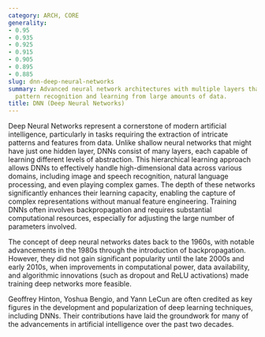 ```yaml
---
category: ARCH, CORE
generality:
- 0.95
- 0.935
- 0.925
- 0.915
- 0.905
- 0.895
- 0.885
slug: dnn-deep-neural-networks
summary: Advanced neural network architectures with multiple layers that enable complex
  pattern recognition and learning from large amounts of data.
title: DNN (Deep Neural Networks)
---
```


Deep Neural Networks represent a cornerstone of modern artificial intelligence, particularly in tasks requiring the extraction of intricate patterns and features from data. Unlike shallow neural networks that might have just one hidden layer, DNNs consist of many layers, each capable of learning different levels of abstraction. This hierarchical learning approach allows DNNs to effectively handle high-dimensional data across various domains, including image and speech recognition, natural language processing, and even playing complex games. The depth of these networks significantly enhances their learning capacity, enabling the capture of complex representations without manual feature engineering. Training DNNs often involves backpropagation and requires substantial computational resources, especially for adjusting the large number of parameters involved.

The concept of deep neural networks dates back to the 1960s, with notable advancements in the 1980s through the introduction of backpropagation. However, they did not gain significant popularity until the late 2000s and early 2010s, when improvements in computational power, data availability, and algorithmic innovations (such as dropout and ReLU activations) made training deep networks more feasible.

Geoffrey Hinton, Yoshua Bengio, and Yann LeCun are often credited as key figures in the development and popularization of deep learning techniques, including DNNs. Their contributions have laid the groundwork for many of the advancements in artificial intelligence over the past two decades.